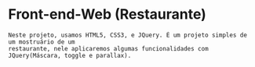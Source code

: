 # Front-end-Web (Restaurante)

    Neste projeto, usamos HTML5, CSS3, e JQuery. É um projeto simples de um mostruário de um
    restaurante, nele aplicaremos algumas funcionalidades com JQuery(Máscara, toggle e parallax).


